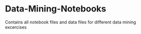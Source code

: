 # Data-Mining-Notebooks
Contains all notebook files and data files for different data mining excercises
